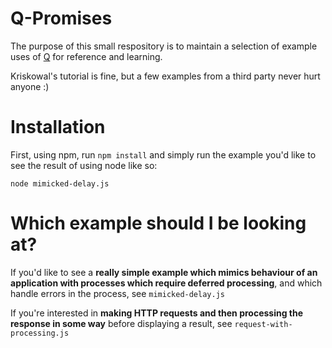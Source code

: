 # Q-Promises

The purpose of this small respository is to maintain a selection of example uses of [Q](https://github.com/kriskowal/q) for reference and learning.

Kriskowal's tutorial is fine, but a few examples from a third party never hurt anyone :)

# Installation

First, using npm, run `npm install` and simply run the example you'd like to see the result of using node like so:

`node mimicked-delay.js`

# Which example should I be looking at?

If you'd like to see a **really simple example which mimics behaviour of an application with processes which require deferred processing**, and which handle errors in the process, see `mimicked-delay.js`

If you're interested in **making HTTP requests and then processing the response in some way** before displaying a result, see `request-with-processing.js`
